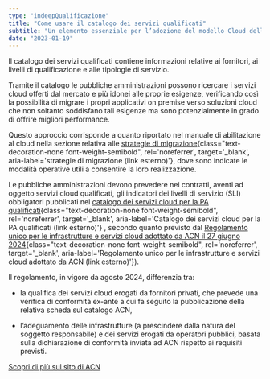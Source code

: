 ```yaml
---
type: "indeepQualificazione"
title: "Come usare il catalogo dei servizi qualificati"
subtitle: "Un elemento essenziale per l’adozione del modello Cloud della PA: il catalogo contiene i servizi cloud di tipo SaaS, PaaS e IaaS qualificati da Agenzia per la Cybersicurezza Nazionale e acquistabili dalle PA."
date: "2023-01-19"
---
```


Il catalogo dei servizi qualificati contiene informazioni relative ai fornitori, ai livelli di qualificazione e alle tipologie di servizio.

Tramite il catalogo le pubbliche amministrazioni possono ricercare i servizi cloud offerti dal mercato e più idonei alle proprie esigenze, verificando così la possibilità di migrare i propri applicativi on premise verso soluzioni cloud che non soltanto soddisfano tali 
esigenze ma sono potenzialmente in grado di offrire migliori performance.

Questo approccio corrisponde a quanto riportato nel manuale di abilitazione al cloud nella sezione relativa alle [strategie di migrazione](https://docs.italia.it/italia/manuale-di-abilitazione-al-cloud/manuale-di-abilitazione-al-cloud-docs/it/bozza/pianificare-la-migrazione/le-strategie-di-migrazione.html){class="text-decoration-none font-weight-semibold", rel='noreferrer', target='_blank', aria-label='strategie di migrazione (link esterno)'}, dove sono indicate le modalità operative utili a consentire la loro realizzazione.   

Le pubbliche amministrazioni devono prevedere nei contratti, aventi ad oggetto servizi cloud qualificati, gli indicatori dei livelli di servizio (SLI) obbligatori pubblicati nel [catalogo dei servizi cloud per la PA qualificati](https://catalogocloud.acn.gov.it){class="text-decoration-none font-weight-semibold", rel='noreferrer', target='_blank', aria-label='Catalogo dei servizi cloud per la PA qualificati (link esterno)'}
, secondo quanto previsto dal [Regolamento unico per le infrastrutture e servizi cloud adottato da ACN il 27 giugno 2024](https://www.acn.gov.it/portale/cloud/regolamento-cloud-per-la-pa){class="text-decoration-none font-weight-semibold", rel='noreferrer', target='_blank', aria-label='Regolamento unico per le infrastrutture e servizi cloud adottato da ACN (link esterno)'}).

Il regolamento, in vigore da agosto 2024, differenzia tra:

- la qualifica dei servizi cloud erogati da fornitori privati, che prevede una verifica di conformità ex-ante a cui fa seguito la pubblicazione della relativa scheda sul catalogo ACN,

- l’adeguamento delle infrastrutture (a prescindere dalla natura del soggetto responsabile) e dei servizi erogati da operatori pubblici, basata sulla dichiarazione di conformità inviata ad ACN rispetto ai requisiti previsti.

<div class="col-12 text-center mt-3 mb-5">
<a href="https://www.acn.gov.it" class="btn btn-primary" target="_blank">Scopri di più sul sito di ACN</a>
</div>
